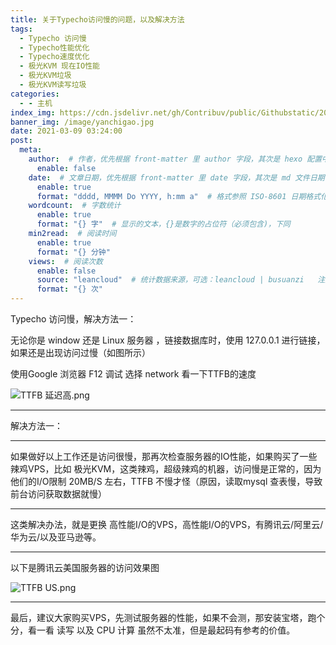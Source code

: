 ```yaml
---
title: 关于Typecho访问慢的问题，以及解决方法
tags:
  - Typecho 访问慢
  - Typecho性能优化
  - Typecho速度优化
  - 极光KVM 现在IO性能
  - 极光KVM垃圾
  - 极光KVM读写垃圾
categories:
  - - 主机
index_img: https://cdn.jsdelivr.net/gh/Contribuv/public/Githubstatic/2021/03/08/1615203246.png
banner_img: /image/yanchigao.jpg
date: 2021-03-09 03:24:00
post:
  meta:
    author:  # 作者，优先根据 front-matter 里 author 字段，其次是 hexo 配置中 author 值
      enable: false
    date:  # 文章日期，优先根据 front-matter 里 date 字段，其次是 md 文件日期
      enable: true
      format: "dddd, MMMM Do YYYY, h:mm a"  # 格式参照 ISO-8601 日期格式化
    wordcount:  # 字数统计
      enable: true
      format: "{} 字"  # 显示的文本，{}是数字的占位符（必须包含)，下同
    min2read:  # 阅读时间
      enable: true
      format: "{} 分钟"
    views:  # 阅读次数
      enable: false
      source: "leancloud"  # 统计数据来源，可选：leancloud | busuanzi   注意不蒜子会间歇抽风
      format: "{} 次"
---
```


Typecho 访问慢，解决方法一：

无论你是 window 还是 Linux 服务器 ，链接数据库时，使用 127.0.0.1 进行链接，如果还是出现访问过慢（如图所示）

使用Google 浏览器 F12 调试 选择 network 看一下TTFB的速度

![TTFB 延迟高.png](https://cdn.jsdelivr.net/gh/Contribuv/public/Githubstatic/2021/03/08/1615203246.png "TTFB 延迟高.png")

* * *

解决方法一：

* * *

如果做好以上工作还是访问很慢，那再次检查服务器的IO性能，如果购买了一些辣鸡VPS，比如 极光KVM，这类辣鸡，超级辣鸡的机器，访问慢是正常的，因为他们的I/O限制 20MB/S 左右，TTFB 不慢才怪（原因，读取mysql 查表慢，导致前台访问获取数据就慢）

* * *

这类解决办法，就是更换 高性能I/O的VPS，高性能I/O的VPS，有腾讯云/阿里云/华为云/以及亚马逊等。

* * *

以下是腾讯云美国服务器的访问效果图

![TTFB US.png](https://cdn.jsdelivr.net/gh/Contribuv/public/Githubstatic/2021/03/08/1615203252.png "TTFB US.png")

* * *

最后，建议大家购买VPS，先测试服务器的性能，如果不会测，那安装宝塔，跑个分，看一看 读写 以及 CPU 计算 虽然不太准，但是最起码有参考的价值。
